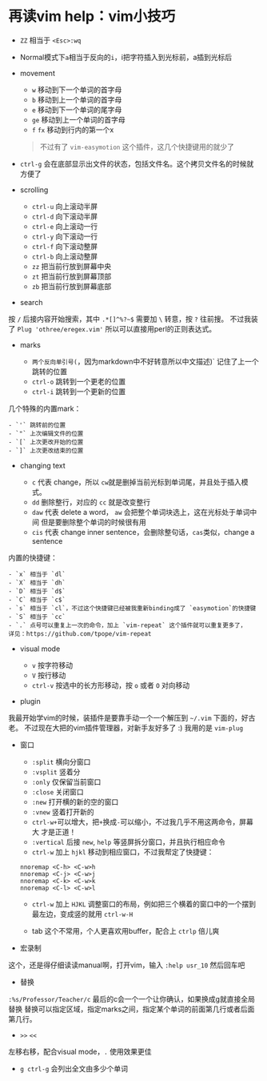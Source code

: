 # 再读vim help：vim小技巧

- `ZZ` 相当于 `<Esc>:wq`

- Normal模式下`a`相当于反向的`i`，i把字符插入到光标前，a插到光标后

- movement

    - `w` 移动到下一个单词的首字母
    - `b` 移动到上一个单词的首字母
    - `e` 移动到下一个单词的尾字母
    - `ge` 移动到上一个单词的首字母
    - `f` `fx` 移动到行内的第一个x

    > 不过有了 `vim-easymotion` 这个插件，这几个快捷键用的就少了

- `ctrl-g` 会在底部显示出文件的状态，包括文件名。这个拷贝文件名的时候就方便了

- scrolling

    - `ctrl-u` 向上滚动半屏
    - `ctrl-d` 向下滚动半屏
    - `ctrl-e` 向上滚动一行
    - `ctrl-y` 向下滚动一行
    - `ctrl-f` 向下滚动整屏
    - `ctrl-b` 向上滚动整屏
    - `zz` 把当前行放到屏幕中央
    - `zt` 把当前行放到屏幕顶部
    - `zb` 把当前行放到屏幕底部

- search

按 `/` 后接内容开始搜索，其中 `.*[]^%?~$` 需要加 `\` 转意，按 `?` 往前搜。
不过我装了 `Plug 'othree/eregex.vim'` 所以可以直接用perl的正则表达式。

- marks

    - `两个反向单引号(`，因为markdown中不好转意所以中文描述)` 记住了上一个跳转的位置
    - `ctrl-o` 跳转到一个更老的位置
    - `ctrl-i` 跳转到一个更新的位置

几个特殊的内置mark：

    - `'` 跳转前的位置
    - `"` 上次编辑文件的位置
    - `[` 上次更改开始的位置
    - `]` 上次更改结束的位置

- changing text

    - `c` 代表 change，所以 `cw`就是删掉当前光标到单词尾，并且处于插入模式。
    - `dd` 删除整行，对应的 `cc` 就是改变整行
    - `daw` 代表 delete a word， `aw` 会把整个单词块选上，这在光标处于单词中间
    但是要删除整个单词的时候很有用
    - `cis` 代表 change inner sentence，会删除整句话，`cas`类似，change a sentence

内置的快捷键：

    - `x` 相当于 `dl`
    - `X` 相当于 `dh`
    - `D` 相当于 `d$`
    - `C` 相当于 `c$`
    - `s` 相当于 `cl`，不过这个快捷键已经被我重新binding成了 `easymotion`的快捷键
    - `S` 相当于 `cc`
    - `.` 点号可以重复上一次的命令，加上 `vim-repeat` 这个插件就可以重复更多了，
    详见：https://github.com/tpope/vim-repeat

- visual mode

    - `v` 按字符移动
    - `V` 按行移动
    - `ctrl-v` 按选中的长方形移动，按 `o` 或者 `O` 对向移动

- plugin

我最开始学vim的时候，装插件是要靠手动一个一个解压到 `~/.vim` 下面的，好古老。
不过现在大把的vim插件管理器，对新手友好多了 :) 我用的是 `vim-plug`

- 窗口

    - `:split` 横向分窗口
    - `:vsplit` 竖着分
    - `:only` 仅保留当前窗口
    - `:close` 关闭窗口
    - `:new` 打开横的新的空的窗口
    - `:vnew` 竖着打开新的
    - `ctrl-w+`可以增大，把`+`换成`-`可以缩小，不过我几乎不用这两命令，屏幕大
    才是正道！
    - `:vertical` 后接 `new`, `help` 等竖屏拆分窗口，并且执行相应命令
    - `ctrl-w` 加上 `hjkl` 移动到相应窗口，不过我帮定了快捷键：

    ```vimrc
    nnoremap <C-h> <C-w>h
    nnoremap <C-j> <C-w>j
    nnoremap <C-k> <C-w>k
    nnoremap <C-l> <C-w>l
    ```
    - `ctrl-w` 加上 `HJKL` 调整窗口的布局，例如把三个横着的窗口中的一个摆到
    最左边，变成竖的就用 `ctrl-w-H`

    - tab 这个不常用，个人更喜欢用buffer，配合上 `ctrlp` 倍儿爽

- 宏录制

这个，还是得仔细读读manual啊，打开vim，输入 `:help usr_10` 然后回车吧

- 替换

`:%s/Professor/Teacher/c` 最后的c会一个一个让你确认，如果换成g就直接全局替换
替换可以指定区域，指定marks之间，指定某个单词的前面第几行或者后面第几行。

- `>>` `<<`

左移右移，配合visual mode，`.` 使用效果更佳

- `g ctrl-g` 会列出全文由多少个单词
